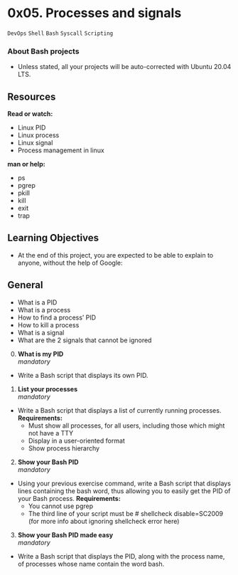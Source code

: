 # 0x05. Processes and signals
`DevOps` `Shell` `Bash` `Syscall` `Scripting`

### About Bash projects
- Unless stated, all your projects will be auto-corrected with Ubuntu 20.04 LTS.

## Resources
**Read or watch:** <br>
- Linux PID
- Linux process
- Linux signal
- Process management in linux

**man or help:**
- ps
- pgrep
- pkill
- kill
- exit
- trap

## Learning Objectives
- At the end of this project, you are expected to be able to explain to anyone, without the help of Google:

## General
- What is a PID
- What is a process
- How to find a process’ PID
- How to kill a process
- What is a signal
- What are the 2 signals that cannot be ignored

0. **What is my PID** <br>
*mandatory*
- Write a Bash script that displays its own PID.

1. **List your processes** <br>
*mandatory*
- Write a Bash script that displays a list of currently running processes.
**Requirements:**
  - Must show all processes, for all users, including those which might not have a TTY
  - Display in a user-oriented format
  - Show process hierarchy

2. **Show your Bash PID** <br>
*mandatory*
- Using your previous exercise command, write a Bash script that displays lines containing the bash word, thus allowing you to easily get the PID of your Bash process.
**Requirements:** <br>
  - You cannot use pgrep
  - The third line of your script must be # shellcheck disable=SC2009 (for more info about ignoring shellcheck error here)

3. **Show your Bash PID made easy** <br>
*mandatory*
- Write a Bash script that displays the PID, along with the process name, of processes whose name contain the word bash.

